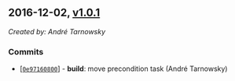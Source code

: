 ## 2016-12-02, [v1.0.1](https://github.com/lotterfriends/git-flow-buddy/releases/tag/1.0.1)

*Created by: André Tarnowsky*

### Commits
  - [[`0e97160800`](https://github.com/lotterfriends/git-flow-buddy/commit/0e97160800d0ccefa43d81837bed5355a745087e)] - **build**: move precondition task (André Tarnowsky)
